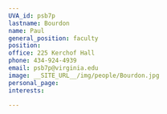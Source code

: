```yaml
---
UVA_id: psb7p
lastname: Bourdon
name: Paul
general_position: faculty
position:
office: 225 Kerchof Hall
phone: 434-924-4939
email: psb7p@virginia.edu
image: __SITE_URL__/img/people/Bourdon.jpg
personal_page:
interests:

---
```

